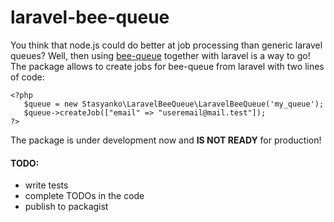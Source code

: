 # laravel-bee-queue
You think that node.js could do better at job processing than generic laravel queues? Well, then using [bee-queue](https://github.com/bee-queue/bee-queue) together with laravel is a way to go!
The package allows to create jobs for bee-queue from laravel with two lines of code:

    <?php
       $queue = new Stasyanko\LaravelBeeQueue\LaravelBeeQueue('my_queue');
	   $queue->createJob(["email" => "useremail@mail.test"]);
    ?>
    

The package is under development now and **IS NOT READY** for production!

####  TODO:

- write tests
- complete TODOs in the code
- publish to packagist

